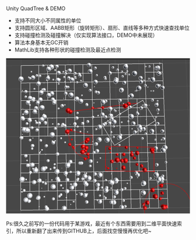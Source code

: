 Unity QuadTree & DEMO

- 支持不同大小不同属性的单位
- 支持圆形区域、AABB矩形（旋转矩形）、扇形、直线等多种方式快速查找单位
- 支持碰撞检测及碰撞解决（仅实现算法接口，DEMO中未展现）
- 算法本身基本无GC开销
- MathLib支持各种形状的碰撞检测及最近点检测





![500个单位的AOI](demo.png)

Ps:很久之前写的一份代码用于某游戏，最近有个东西需要用到二维平面快速索引，所以重新翻了出来传到GITHUB上，后面找空慢慢再优化吧~ 
